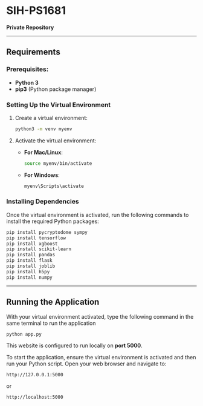 # SIH-PS1681

**Private Repository**

---

## Requirements

### Prerequisites:
- **Python 3**
- **pip3** (Python package manager)

### Setting Up the Virtual Environment

1. Create a virtual environment:
   ```bash
   python3 -m venv myenv
   ```

2. Activate the virtual environment:
   - **For Mac/Linux**:
     ```bash
     source myenv/bin/activate
     ```
   - **For Windows**:
     ```bash
     myenv\Scripts\activate
     ```

### Installing Dependencies

Once the virtual environment is activated, run the following commands to install the required Python packages:

```bash
pip install pycryptodome sympy
pip install tensorflow
pip install xgboost
pip install scikit-learn
pip install pandas
pip install flask
pip install joblib
pip install h5py
pip install numpy
```

---

## Running the Application

With your virtual environment activated, type the following command in the same terminal to run the application
```bash
python app.py
```

This website is configured to run locally on **port 5000**.

To start the application, ensure the virtual environment is activated and then run your Python script. Open your web browser and navigate to:

```
http://127.0.0.1:5000
```

or

```
http://localhost:5000
```


